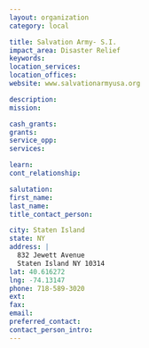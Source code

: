 ```yaml
---
layout: organization
category: local

title: Salvation Army- S.I.
impact_area: Disaster Relief
keywords: 
location_services: 
location_offices: 
website: www.salvationarmyusa.org

description: 
mission: 

cash_grants: 
grants: 
service_opp: 
services: 

learn: 
cont_relationship: 

salutation: 
first_name: 
last_name: 
title_contact_person: 

city: Staten Island
state: NY
address: |
  832 Jewett Avenue    
  Staten Island NY 10314
lat: 40.616272
lng: -74.13147
phone: 718-589-3020
ext: 
fax: 
email: 
preferred_contact: 
contact_person_intro: 
---
```

